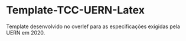 # Template-TCC-UERN-Latex
Template desenvolvido no overlef para as especificações exigidas pela UERN em 2020.
